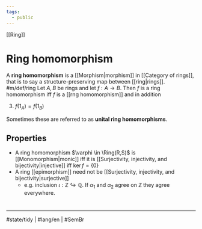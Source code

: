 ```yaml
---
tags:
  - public
---
```

[[Ring]]
# Ring homomorphism

A **ring homomorphism** is a [[Morphism|morphism]] in [[Category of rings]],
that is to say a structure-preserving map between [[ring|rings]]. #m/def/ring 
Let $A,B$ be rings and let $f : A \to B$.
Then $f$ is a ring homomorphism iff $f$ is a [[rng homomorphism]] and in addition

3. $f(1_{A})=f(1_{B})$

Sometimes these are referred to as **unital ring homomorphisms**.

## Properties

- A ring homomorphism $\varphi \in \Ring(R,S)$ is [[Monomorphism|monic]] iff it is [[Surjectivity, injectivity, and bijectivity|injective]] iff $\ker f = \{ 0 \}$
- A ring [[epimorphism]] need not be [[Surjectivity, injectivity, and bijectivity|surjective]]
  - e.g. inclusion $\iota : \mathbb{Z} \hookrightarrow \mathbb{Q}$. If $\alpha_{1}$ and $\alpha_{2}$ agree on $\mathbb{Z}$ they agree everywhere.



#
---
#state/tidy | #lang/en | #SemBr
